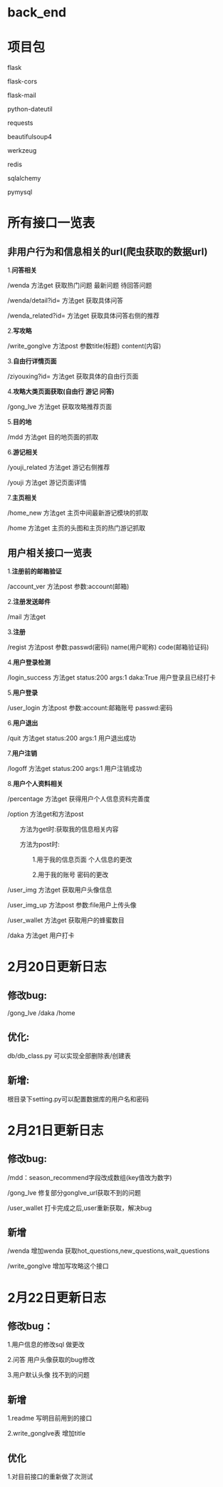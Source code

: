 # back_end
# 项目包
flask

flask-cors

flask-mail

python-dateutil

requests

beautifulsoup4

werkzeug

redis

sqlalchemy

pymysql
# 所有接口一览表
## 非用户行为和信息相关的url(爬虫获取的数据url)
1.**问答相关**

/wenda 方法get 获取热门问题 最新问题 待回答问题

/wenda/detail?id= 方法get 获取具体问答

/wenda_related?id= 方法get 获取具体问答右侧的推荐

2.**写攻略**

/write_gonglve 方法post 参数title(标题) content(内容)

3.**自由行详情页面**

/ziyouxing?id= 方法get 获取具体的自由行页面

4.**攻略大类页面获取(自由行 游记 问答)**

/gong_lve 方法get 获取攻略推荐页面

5.**目的地**

/mdd 方法get 目的地页面的抓取

6.**游记相关**

/youji_related 方法get 游记右侧推荐

/youji 方法get 游记页面详情

7.**主页相关**

/home_new 方法get 主页中间最新游记模块的抓取

/home 方法get 主页的头图和主页的热门游记抓取
## 用户相关接口一览表
1.**注册前的邮箱验证**

/account_ver 方法post 参数:account(邮箱)

2.**注册发送邮件**

/mail 方法get

3.**注册**

/regist 方法post 参数:passwd(密码) name(用户昵称) code(邮箱验证码)

4.**用户登录检测**

/login_success 方法get status:200 args:1 daka:True 用户登录且已经打卡

5.**用户登录**

/user_login  方法post 参数:account:邮箱账号 passwd:密码

6.**用户退出**

/quit 方法get status:200 args:1 用户退出成功

7.**用户注销**

/logoff  方法get status:200 args:1 用户注销成功

8.**用户个人资料相关**

/percentage 方法get 获得用户个人信息资料完善度

/option 方法get和方法post

&emsp;&emsp;方法为get时:获取我的信息相关内容

&emsp;&emsp;方法为post时:

&emsp;&emsp;&emsp;&emsp;1.用于我的信息页面 个人信息的更改

&emsp;&emsp;&emsp;&emsp;2.用于我的账号 密码的更改

/user_img 方法get 获取用户头像信息

/user_img_up 方法post 参数:file用户上传头像

/user_wallet 方法get 获取用户的蜂蜜数目

/daka 方法get 用户打卡
# 2月20日更新日志
## 修改bug:
/gong_lve
/daka
/home
## 优化:
db/db_class.py 可以实现全部删除表/创建表
## 新增:
根目录下setting.py可以配置数据库的用户名和密码
# 2月21日更新日志
## 修改bug:
/mdd：season_recommend字段改成数组(key值改为数字)

/gong_lve 修复部分gonglve_url获取不到的问题

/user_wallet 打卡完成之后,user重新获取，解决bug
## 新增
/wenda 增加wenda 获取hot_questions,new_questions,wait_questions

/write_gonglve 增加写攻略这个接口
# 2月22日更新日志
## 修改bug：
1.用户信息的修改sql 做更改

2.问答 用户头像获取的bug修改

3.用户默认头像 找不到的问题
## 新增
1.readme 写明目前用到的接口

2.write_gonglve表 增加title

## 优化
1.对目前接口的重新做了次测试
